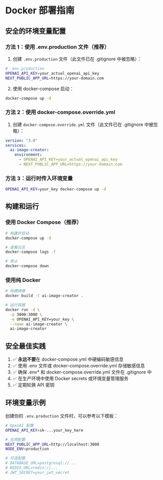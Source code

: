 # Docker 部署指南

## 安全的环境变量配置

### 方法 1：使用 .env.production 文件（推荐）

1. 创建 `.env.production` 文件（此文件已在 .gitignore 中被忽略）：

```bash
# .env.production
OPENAI_API_KEY=your_actual_openai_api_key
NEXT_PUBLIC_APP_URL=https://your-domain.com
```

2. 使用 docker-compose 启动：

```bash
docker-compose up -d
```

### 方法 2：使用 docker-compose.override.yml

1. 创建 `docker-compose.override.yml` 文件（此文件已在 .gitignore 中被忽略）：

```yaml
version: "3.8"
services:
  ai-image-creator:
    environment:
      - OPENAI_API_KEY=your_actual_openai_api_key
      - NEXT_PUBLIC_APP_URL=https://your-domain.com
```

### 方法 3：运行时传入环境变量

```bash
OPENAI_API_KEY=your_key docker-compose up -d
```

## 构建和运行

### 使用 Docker Compose（推荐）

```bash
# 构建并启动
docker-compose up -d

# 查看日志
docker-compose logs -f

# 停止
docker-compose down
```

### 使用纯 Docker

```bash
# 构建镜像
docker build -t ai-image-creator .

# 运行容器
docker run -d \
  -p 3000:3000 \
  -e OPENAI_API_KEY=your_key \
  --name ai-image-creator \
  ai-image-creator
```

## 安全最佳实践

1. ✅ **永远不要**在 docker-compose.yml 中硬编码敏感信息
2. ✅ 使用 .env 文件或 docker-compose.override.yml 存储敏感信息
3. ✅ 确保 .env\* 和 docker-compose.override.yml 文件在 .gitignore 中
4. ✅ 在生产环境中使用 Docker secrets 或环境变量管理服务
5. ✅ 定期轮换 API 密钥

## 环境变量示例

创建你的 `.env.production` 文件时，可以参考以下模板：

```bash
# OpenAI 配置
OPENAI_API_KEY=sk-...your_key_here

# 应用配置
NEXT_PUBLIC_APP_URL=http://localhost:3000
NODE_ENV=production

# 可选配置
# DATABASE_URL=postgresql://...
# REDIS_URL=redis://...
# JWT_SECRET=your_jwt_secret
```

